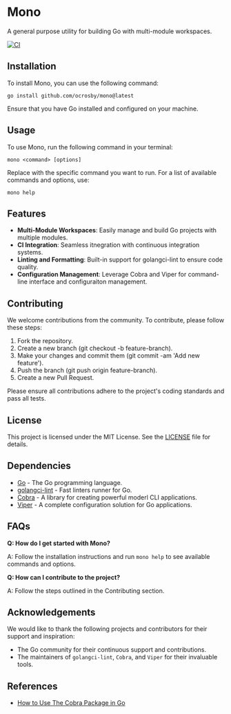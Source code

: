 # Mono

A general purpose utility for building Go with multi-module workspaces.

[![CI](https://github.com/ocrosby/mono/actions/workflows/ci.yml/badge.svg)](https://github.com/ocrosby/mono/actions/workflows/ci.yml)

## Installation

To install Mono, you can use the following command:

```shell
go install github.com/ocrosby/mono@latest
```

Ensure that you have Go installed and configured on your machine.

## Usage

To use Mono, run the following command in your terminal:

```shell
mono <command> [options]
```

Replace <command> with the specific command you want to run.  For a list of available commands and options, use:

```shell
mono help
```

## Features

* **Multi-Module Workspaces**: Easily manage and build Go projects with multiple modules.
* **CI Integration**: Seamless itnegration with continuous integration systems.
* **Linting and Formatting**: Built-in support for golangci-lint to ensure code quality.
* **Configuration Management**: Leverage Cobra and Viper for command-line interface and configuraiton management.

## Contributing

We welcome contributions from the community.  To contribute, please follow these steps:

1. Fork the repository.
2. Create a new branch (git checkout -b feature-branch).
3. Make your changes and commit them (git commit -am 'Add new feature').
4. Push the branch (git push origin feature-branch).
5. Create a new Pull Request.

Please ensure all contributions adhere to the project's coding standards and pass all tests.

## License

This project is licensed under the MIT License.  See the [LICENSE](LICENSE) file for details.

## Dependencies

* [Go](https://golang.org/) - The Go programming language.
* [golangci-lint](https://github.com/golangci/golangci-lint) - Fast linters runner for Go.
* [Cobra](https://github.com/spf13/cobra) - A library for creating powerful moderl CLI applications.
* [Viper](https://github.com/spf13/viper) - A complete configuration solution for Go applications.

## FAQs

**Q: How do I get started with Mono?**

A: Follow the installation instructions and run `mono help` to see available commands and options.

**Q: How can I contribute to the project?**

A: Follow the steps outlined in the Contributing section.

## Acknowledgements

We would like to thank the following projects and contributors for their support and inspiration:

- The Go community for their continuous support and contributions.
- The maintainers of `golangci-lint`, `Cobra`, and `Viper` for their invaluable tools.

## References

* [How to Use The Cobra Package in Go](https://www.digitalocean.com/community/tutorials/how-to-use-the-cobra-package-in-go)
